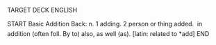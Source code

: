 TARGET DECK
ENGLISH

START
Basic
Addition
Back: n. 1 adding. 2 person or thing added.  in addition (often foll. By to) also, as well (as). [latin: related to *add]
END

